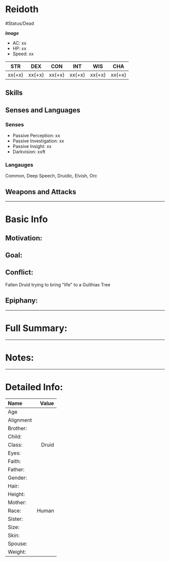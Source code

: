 # Reidoth
#Status/Dead 

***Image***
- AC: xx  
- HP: xx  
- Speed: xx 

| STR | DEX | CON | INT | WIS | CHA|
| ---- | ---- | ---- | ---- | ---- | ---- |
| xx(+x)| xx(+x)| xx(+x)| xx(+x)| xx(+x)| xx(+x)

## Skills

## Senses and Languages
### Senses
- Passive Perception: xx
- Passive Investigation: xx
- Passive Insight: xx
- Darkvision: xxft

### Langauges
Common, Deep Speech, Druidic, Elvish, Orc

## Weapons and Attacks

___
# Basic Info

## Motivation: 

## Goal:

## Conflict:
Fallen Druid trying to bring "life" to a Gulthias Tree

## Epiphany:

___
# Full Summary:
___
# Notes:
___
# Detailed Info:
Name|Value
:-----|-----:
Age|
Alignment|
Brother:|
Child:|
Class:|Druid
Eyes:|
Faith:|
Father:|
Gender:|
Hair:|
Height:|
Mother:|
Race:|Human
Sister:|
Size:|
Skin:|
Spouse:|
Weight:|